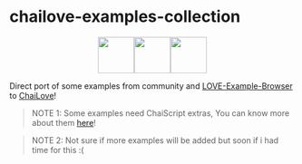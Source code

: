 # chailove-examples-collection

<div align="center">
    <img src="https://www.libretro.com/wp-content/uploads/2017/12/love2dlogo.png" width="64" height="64"><img src="https://www.libretro.com/wp-content/uploads/2017/12/chaiscript.png" width="64" height="64"><img src="https://www.libretro.com/wp-content/uploads/2017/12/chailovelogo.png" width="64" height="64">
</div>

Direct port of some examples from community and [LOVE-Example-Browser](https://github.com/love2d-community/LOVE-Example-Browser) to [ChaiLove](https://www.libretro.com/index.php/chailove/)!

> NOTE 1: Some examples need ChaiScript extras, You can know more about them [here](https://github.com/ChaiScript/ChaiScript_extras)!

> NOTE 2: Not sure if more examples will be added but soon if i had time for this :(
